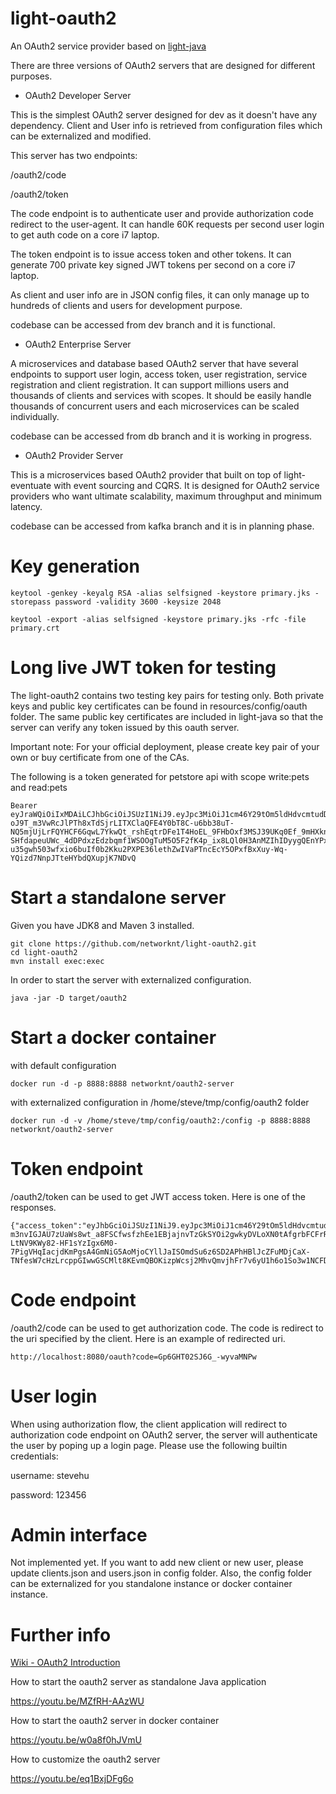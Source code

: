 # light-oauth2

An OAuth2 service provider based on [light-java](https://github.com/networknt/light-java)

There are three versions of OAuth2 servers that are designed for different purposes. 

* OAuth2 Developer Server

This is the simplest OAuth2 server designed for dev as it doesn't have any dependency. 
Client and User info is retrieved from configuration files which can be externalized
and modified. 

This server has two endpoints:

/oauth2/code      

/oauth2/token

The code endpoint is to authenticate user and provide authorization code redirect to
the user-agent. It can handle 60K requests per second user login to get auth code on
a core i7 laptop.

The token endpoint is to issue access token and other tokens. It can generate 700
private key signed JWT tokens per second on a core i7 laptop.

As client and user info are in JSON config files, it can only manage up to hundreds
of clients and users for development purpose.

codebase can be accessed from dev branch and it is functional.

* OAuth2 Enterprise Server

A microservices and database based OAuth2 server that have several endpoints to 
support user login, access token, user registration, service registration and 
client registration. It can support millions users and thousands of clients and 
services with scopes. It should be easily handle thousands of concurrent users and 
each microservices can be scaled individually.

codebase can be accessed from db branch and it is working in progress.

* OAuth2 Provider Server

This is a microservices based OAuth2 provider that built on top of light-eventuate
with event sourcing and CQRS. It is designed for OAuth2 service providers who want
ultimate scalability, maximum throughput and minimum latency.

codebase can be accessed from kafka branch and it is in planning phase.

# Key generation


```
keytool -genkey -keyalg RSA -alias selfsigned -keystore primary.jks -storepass password -validity 3600 -keysize 2048

keytool -export -alias selfsigned -keystore primary.jks -rfc -file primary.crt

```

# Long live JWT token for testing

The light-oauth2 contains two testing key pairs for testing only. Both private keys and public key certificates
can be found in resources/config/oauth folder. The same public key certificates are included in light-java so that
the server can verify any token issued by this oauth server.

Important note:
For your official deployment, please create key pair of your own or buy certificate from one of
the CAs.

The following is a token generated for petstore api with scope write:pets and read:pets

```
Bearer eyJraWQiOiIxMDAiLCJhbGciOiJSUzI1NiJ9.eyJpc3MiOiJ1cm46Y29tOm5ldHdvcmtudDpvYXV0aDI6djEiLCJhdWQiOiJ1cm46Y29tLm5ldHdvcmtudCIsImV4cCI6MTc5NDgwMDYzOSwianRpIjoiWFhlQmpJYXUwUk5ZSTl3dVF0MWxtUSIsImlhdCI6MTQ3OTQ0MDYzOSwibmJmIjoxNDc5NDQwNTE5LCJ2ZXJzaW9uIjoiMS4wIiwidXNlcl9pZCI6InN0ZXZlIiwidXNlcl90eXBlIjoiRU1QTE9ZRUUiLCJjbGllbnRfaWQiOiJmN2Q0MjM0OC1jNjQ3LTRlZmItYTUyZC00YzU3ODc0MjFlNzIiLCJzY29wZSI6WyJ3cml0ZTpwZXRzIiwicmVhZDpwZXRzIl19.f5XdkmhOoHT2lgTobqVGPp2aWUv_ItA0tqyLHC_CeMbmwzPvREqb5-oJ9T_m3VwRcJlPTh8xTdSjrLITXClaQFE4Y0bT8C-u6bb38uT-NQ5mjUjLrFQYHCF6GqwL7YkwQt_rshEqtrDFe1T4HoEL_9FHbOxf3MSJ39UKq0Ef_9mHXkn4Y-SHfdapeuUWc_4dDPdxzEdzbqmf1WSOOgTuM5O5F2fK4p_ix8LQl0H3AnMZIhIDyygQEnYPxEG-u35gwh503wfxio6buIf0b2Kku2PXPE36lethZwIVaPTncEcY5OPxfBxXuy-Wq-YQizd7NnpJTteHYbdQXupjK7NDvQ
```



# Start a standalone server

Given you have JDK8 and Maven 3 installed.

```
git clone https://github.com/networknt/light-oauth2.git
cd light-oauth2
mvn install exec:exec

```

In order to start the server with externalized configuration.

```
java -jar -D target/oauth2
```

# Start a docker container

with default configuration

```
docker run -d -p 8888:8888 networknt/oauth2-server
```

with externalized configuration in /home/steve/tmp/config/oauth2 folder
```
docker run -d -v /home/steve/tmp/config/oauth2:/config -p 8888:8888 networknt/oauth2-server
```

# Token endpoint
/oauth2/token can be used to get JWT access token. Here is one of the responses.


```
{"access_token":"eyJhbGciOiJSUzI1NiJ9.eyJpc3MiOiJ1cm46Y29tOm5ldHdvcmtudDpvYXV0aDI6djEiLCJhdWQiOiJ1cm46Y29tLm5ldHdvcmtudCIsImV4cCI6MTQ3MjgzNTE0NiwianRpIjoidko5NnZVWFVoTmd3a29OWkhHWnZHdyIsImlhdCI6MTQ3MjgzNDU0NiwibmJmIjoxNDcyODM0NDI2LCJ2ZXJzaW9uIjoiMS4wIiwidXNlcl9pZCI6InN0ZXZlIiwidXNlcl90eXBlIjoiRU1QTE9ZRUUiLCJjbGllbnRfaWQiOiJhYWFhYWFhYS0xMjM0LTEyMzQtMTIzNC1iYmJiYmJiYiIsInNjb3BlIjpbImFwaS5yIiwiYXBpLnciXX0.ZAIUYASDUO_4g9hmWFNYy4Zg1oDg-m3nvIGJAU7zUaWs8wt_a8FSCfwsfzhEe1EBjajnvTzGkSYOi2gwkyDVLoXN0tAfgrbFCFrR-LtNV9KWy82-HF1sYzIgx6M0-7PigVHqIacjdKmPgsA4GmNiG5AoMjoCYllJaISOmdSu6z6SD2APhHBlJcZFuMDjCaX-TNfesW7cHzLrcppGIwwGSCMlt8KEvmQBOKizpWcsj2MhvQmvjhFr7v6yU1h6o1So3w1NCFDK421Qwx4Pcbew912dJ9dOOOdQ4IbmI3757VF88QeJbI8SgjzlMX3t6KPLtyBkGs9geAU40Ui7pjzROQ"}
```


# Code endpoint
/oauth2/code can be used to get authorization code. The code is redirect to the uri specified by the
client. Here is an example of redirected uri.

```
http://localhost:8080/oauth?code=Gp6GHT02SJ6G_-wyvaMNPw
```

# User login

When using authorization flow, the client application will redirect to authorization code endpoint on
OAuth2 server, the server will authenticate the user by poping up a login page. Please use the
following builtin credentials:

username: stevehu

password: 123456


# Admin interface

Not implemented yet. If you want to add new client or new user, please update clients.json and users.json
in config folder. Also, the config folder can be externalized for you standalone instance or docker
container instance.

# Further info

[Wiki - OAuth2 Introduction](https://github.com/networknt/light-oauth2/wiki/OAuth2-Introduction)


How to start the oauth2 server as standalone Java application

https://youtu.be/MZfRH-AAzWU

How to start the oauth2 server in docker container

https://youtu.be/w0a8f0hJVmU

How to customize the oauth2 server

https://youtu.be/eq1BxjDFg6o

